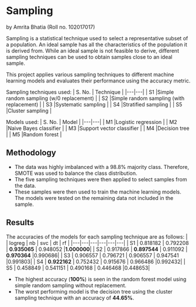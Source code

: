 # Sampling
by Amrita Bhatia (Roll no. 102017017)

Sampling is a statistical technique used to select a representative subset of a population. An ideal sample has all the characteristics of the population it is derived from. While an ideal sample is not feasible to derive, different sampling techniques can be used to obtain samples close to an ideal sample.

This project applies various sampling techniques to different machine learning models and evaluates their performance using the accuracy metric.

Sampling techniques used:
| S. No. | Technique |
|---|---|
| S1  |Simple random sampling (w/0 replacement) |
| S2  |Simple random sampling (with replacement) |
| S3  |Systematic sampling |
| S4  |Stratified sampling |
| S5  |Cluster sampling |

Models used:
|  S. No. | Model |
|---|---|
| M1  |Logistic regression |
| M2  |Naive Bayes classifier |
| M3  |Support vector classifier |
| M4  |Decision tree |
| M5  |Random forest |

## Methodology
- The data was highly imbalanced with a 98.8% majority class. Therefore, SMOTE was used to balance the class distribution.
- The five sampling techniques were then applied to select samples from the data.
- These samples were then used to train the machine learning models. The models were tested on the remaining data not included in the sample.

## Results
The accuracies of the models for each sampling technique are as follows:
|   | logreg | nb | svc | dt | rf |
|---|---|---|---|---|---|
| S1 | 0.818182  | 0.792208  |  **0.935065** | 0.948052 |**1.000000**|
| S2 | 0.917866  | **0.897544**  | 0.911092  | **0.970364** |0.990686|
| S3 |  0.906557 | 0.796721  | 0.906557  | 0.947541 |0.991803|
| S4 | **0.922162**  | 0.752432  | 0.915676  | 0.966486 |0.992432|
| S5 | 0.458849  |  0.541151 | 0.490168  | 0.446468 |0.448653|

- The highest accuracy (**100%**) is seen in the random forest model using simple random sampling without replacement.
- The worst performing model is the decision tree using the cluster sampling technique with an accuracy of **44.65%**.
